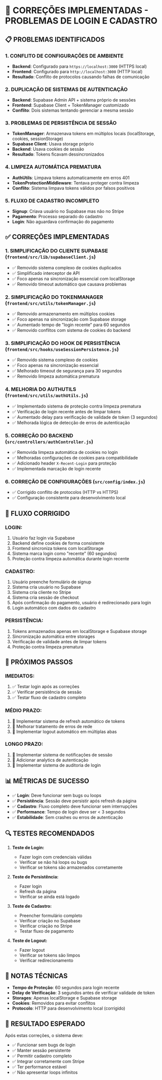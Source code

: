 # 🔧 CORREÇÕES IMPLEMENTADAS - PROBLEMAS DE LOGIN E CADASTRO

## 📋 PROBLEMAS IDENTIFICADOS

### 1. **CONFLITO DE CONFIGURAÇÕES DE AMBIENTE**
- **Backend**: Configurado para `https://localhost:3000` (HTTPS local)
- **Frontend**: Configurado para `http://localhost:3000` (HTTP local)
- **Resultado**: Conflito de protocolos causando falhas de comunicação

### 2. **DUPLICAÇÃO DE SISTEMAS DE AUTENTICAÇÃO**
- **Backend**: Supabase Admin API + sistema próprio de sessões
- **Frontend**: Supabase Client + TokenManager customizado
- **Conflito**: Dois sistemas tentando gerenciar a mesma sessão

### 3. **PROBLEMAS DE PERSISTÊNCIA DE SESSÃO**
- **TokenManager**: Armazenava tokens em múltiplos locais (localStorage, cookies, sessionStorage)
- **Supabase Client**: Usava storage próprio
- **Backend**: Usava cookies de sessão
- **Resultado**: Tokens ficavam dessincronizados

### 4. **LIMPEZA AUTOMÁTICA PREMATURA**
- **AuthUtils**: Limpava tokens automaticamente em erros 401
- **TokenProtectionMiddleware**: Tentava proteger contra limpeza
- **Conflito**: Sistema limpava tokens válidos por falsos positivos

### 5. **FLUXO DE CADASTRO INCOMPLETO**
- **Signup**: Criava usuário no Supabase mas não no Stripe
- **Pagamento**: Processo separado do cadastro
- **Login**: Não aguardava confirmação do pagamento

## ✅ CORREÇÕES IMPLEMENTADAS

### 1. **SIMPLIFICAÇÃO DO CLIENTE SUPABASE** (`frontend/src/lib/supabaseClient.js`)
- ✅ Removido sistema complexo de cookies duplicados
- ✅ Simplificado interceptor de API
- ✅ Foco apenas na sincronização essencial com localStorage
- ✅ Removido timeout automático que causava problemas

### 2. **SIMPLIFICAÇÃO DO TOKENMANAGER** (`frontend/src/utils/tokenManager.js`)
- ✅ Removido armazenamento em múltiplos cookies
- ✅ Foco apenas na sincronização com Supabase storage
- ✅ Aumentado tempo de "login recente" para 60 segundos
- ✅ Removido conflitos com sistema de cookies do backend

### 3. **SIMPLIFICAÇÃO DO HOOK DE PERSISTÊNCIA** (`frontend/src/hooks/useSessionPersistence.js`)
- ✅ Removido sistema complexo de cookies
- ✅ Foco apenas na sincronização essencial
- ✅ Melhorado timeout de segurança para 30 segundos
- ✅ Removido limpeza automática prematura

### 4. **MELHORIA DO AUTHUTILS** (`frontend/src/utils/authUtils.js`)
- ✅ Implementado sistema de proteção contra limpeza prematura
- ✅ Verificação de login recente antes de limpar tokens
- ✅ Aumentado delay para verificação de validade de token (3 segundos)
- ✅ Melhorada lógica de detecção de erros de autenticação

### 5. **CORREÇÃO DO BACKEND** (`src/controllers/authController.js`)
- ✅ Removida limpeza automática de cookies no login
- ✅ Melhoradas configurações de cookies para compatibilidade
- ✅ Adicionado header `X-Recent-Login` para proteção
- ✅ Implementada marcação de login recente

### 6. **CORREÇÃO DE CONFIGURAÇÕES** (`src/config/index.js`)
- ✅ Corrigido conflito de protocolos (HTTP vs HTTPS)
- ✅ Configuração consistente para desenvolvimento local

## 🔄 FLUXO CORRIGIDO

### **LOGIN:**
1. Usuário faz login via Supabase
2. Backend define cookies de forma consistente
3. Frontend sincroniza tokens com localStorage
4. Sistema marca login como "recente" (60 segundos)
5. Proteção contra limpeza automática durante login recente

### **CADASTRO:**
1. Usuário preenche formulário de signup
2. Sistema cria usuário no Supabase
3. Sistema cria cliente no Stripe
4. Sistema cria sessão de checkout
5. Após confirmação do pagamento, usuário é redirecionado para login
6. Login automático com dados do cadastro

### **PERSISTÊNCIA:**
1. Tokens armazenados apenas em localStorage e Supabase storage
2. Sincronização automática entre storages
3. Verificação de validade antes de limpar tokens
4. Proteção contra limpeza prematura

## 🚀 PRÓXIMOS PASSOS

### **IMEDIATOS:**
1. ✅ Testar login após as correções
2. ✅ Verificar persistência de sessão
3. ✅ Testar fluxo de cadastro completo

### **MÉDIO PRAZO:**
1. 🔄 Implementar sistema de refresh automático de tokens
2. 🔄 Melhorar tratamento de erros de rede
3. 🔄 Implementar logout automático em múltiplas abas

### **LONGO PRAZO:**
1. 🔄 Implementar sistema de notificações de sessão
2. 🔄 Adicionar analytics de autenticação
3. 🔄 Implementar sistema de auditoria de login

## 📊 MÉTRICAS DE SUCESSO

- ✅ **Login**: Deve funcionar sem bugs ou loops
- ✅ **Persistência**: Sessão deve persistir após refresh da página
- ✅ **Cadastro**: Fluxo completo deve funcionar sem interrupções
- ✅ **Performance**: Tempo de login deve ser < 3 segundos
- ✅ **Estabilidade**: Sem crashes ou erros de autenticação

## 🔍 TESTES RECOMENDADOS

1. **Teste de Login:**
   - Fazer login com credenciais válidas
   - Verificar se não há loops ou bugs
   - Verificar se tokens são armazenados corretamente

2. **Teste de Persistência:**
   - Fazer login
   - Refresh da página
   - Verificar se ainda está logado

3. **Teste de Cadastro:**
   - Preencher formulário completo
   - Verificar criação no Supabase
   - Verificar criação no Stripe
   - Testar fluxo de pagamento

4. **Teste de Logout:**
   - Fazer logout
   - Verificar se tokens são limpos
   - Verificar redirecionamento

## 📝 NOTAS TÉCNICAS

- **Tempo de Proteção**: 60 segundos para login recente
- **Delay de Verificação**: 3 segundos antes de verificar validade de token
- **Storages**: Apenas localStorage e Supabase storage
- **Cookies**: Removidos para evitar conflitos
- **Protocolo**: HTTP para desenvolvimento local (corrigido)

## 🎯 RESULTADO ESPERADO

Após estas correções, o sistema deve:
- ✅ Funcionar sem bugs de login
- ✅ Manter sessão persistente
- ✅ Permitir cadastro completo
- ✅ Integrar corretamente com Stripe
- ✅ Ter performance estável
- ✅ Não apresentar loops infinitos

